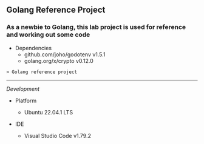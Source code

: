 ## Golang Reference Project

### As a newbie to Golang, this lab project is used for reference and working out some code

- Dependencies
  - github.com/joho/godotenv v1.5.1
  - golang.org/x/crypto v0.12.0

```
> Golang reference project

```

---

_Development_

- Platform

  - Ubuntu 22.04.1 LTS

- IDE
  - Visual Studio Code v1.79.2

